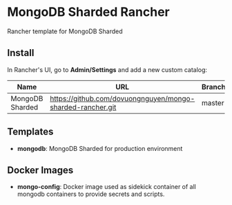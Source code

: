 # MongoDB Sharded Rancher

Rancher template for MongoDB Sharded

## Install

In Rancher's UI, go to **Admin/Settings** and add a new custom catalog:

| Name            | URL                                                   | Branch |
| --------------- | ----------------------------------------------------- | ------ |
| MongoDB Sharded | https://github.com/dovuongnguyen/mongo-sharded-rancher.git | master |

## Templates

* **mongodb**: MongoDB Sharded for production environment

## Docker Images

* **mongo-config**:
Docker image used as sidekick container of all mongodb containers to provide secrets and scripts.
